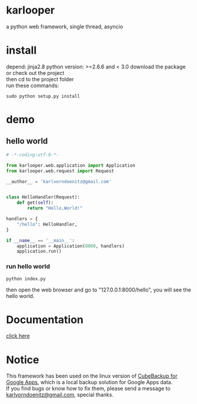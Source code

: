 # karlooper
a python web framework, single thread, asyncio

# install
depend: jinja2.8
python version: >=2.6.6 and < 3.0
download the package or check out the project  
then cd to the project folder  
run these commands:  

    sudo python setup.py install  

# demo
## hello world
```python
# -*-coding:utf-8-*-

from karlooper.web.application import Application
from karlooper.web.request import Request

__author__ = 'karlvorndoenitz@gmail.com'


class HelloHandler(Request):
    def get(self):
        return "Hello,World!"

handlers = {
    "/hello": HelloHandler,
}

if __name__ == '__main__':
    application = Application(8000, handlers)
    application.run()

```
### run hello world
    python index.py
then open the web browser and go to "127.0.0.1:8000/hello", you will see the hello world.

# Documentation
[click here](https://github.com/karldoenitz/karlooper/blob/master/document.md)

# Notice
This framework has been used on the linux version of [CubeBackup for Google Apps](http://www.cubebackup.com), which is a local backup solution for Google Apps data.   
If you find bugs or know how to fix them,  please send a message to karlvorndoenitz@gmail.com, special thanks.   
